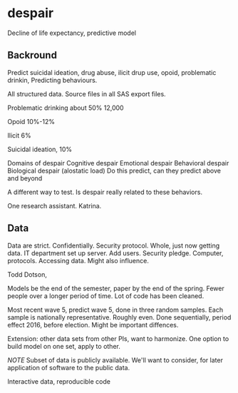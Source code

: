 # despair
Decline of life expectancy, predictive model

## Backround

Predict suicidal ideation, drug abuse, ilicit drup use, opoid, problematic drinkin, Predicting behaviours. 


All structured data. Source files in all SAS export files. 

Problematic drinking about 50% 12,000

Opoid 10%-12%

Ilicit 6%

Suicidal ideation, 10%

Domains of despair
Cognitive despair
Emotional despair
Behavioral despair
Biological despair (alostatic load)
Do this predict, can they predict above and beyond

A different way to test. Is despair really related to these behaviors.

One research assistant. Katrina. 

## Data 

Data are strict. Confidentially. Security protocol. Whole, just now getting data. IT department set up server. Add users. Security pledge. Computer, protocols. Accessing data. Might also influence. 

Todd Dotson, 

Models be the end of the semester, paper by the end of the spring. 
Fewer people over a longer period of time.
Lot of code has been cleaned.

Most recent wave 5, predict wave 5, done in three random samples. Each sample is nationally representative. Roughly even. 
Done sequentially, period effect 2016, before election. Might be important diffences. 

Extension: other data sets from other PIs, want to harmonize. One option to build model on one set, apply to other. 

*NOTE*
Subset of data is publicly available. We'll want to consider, for later application of software to the public data. 

Interactive data, reproducible code
